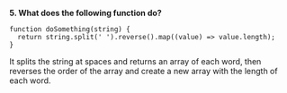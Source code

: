 **5. What does the following function do?**

```
function doSomething(string) {
  return string.split(' ').reverse().map((value) => value.length);
}
```

It splits the string at spaces and returns an array of each word, then reverses the order of the array and create a new array with the length of each word.
